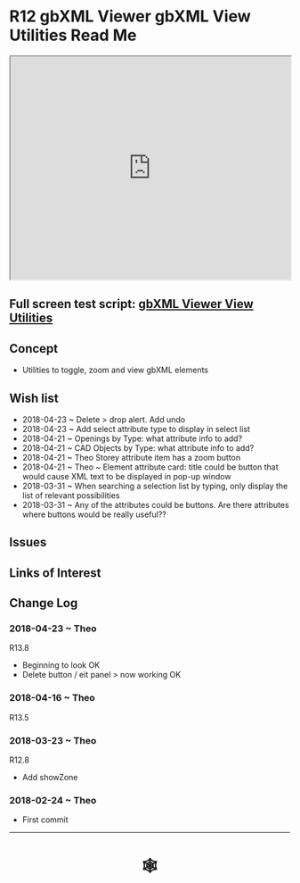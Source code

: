 <span style=display:none; >[You are now in a GitHub source code view - click this link to view Read Me file as a web page](http://www.ladybug.tools/spider/index.html#gbxml-viewer/r12/gv-gbv/README.md "View file as a web page." ) </span>

# R12 gbXML Viewer gbXML View Utilities Read Me


<iframe class=iframeReadMe src=http://www.ladybug.tools/spider/gbxml-viewer/r12/gv-gbv/gv-gbv.html width=100% height=400px >Iframes are not displayed on github.com</iframe>


## Full screen test script: [gbXML Viewer View Utilities]( http://www.ladybug.tools/spider/gbxml-viewer/r12/gv-gbv/gv-gbv.html )


## Concept

* Utilities to toggle, zoom and view gbXML elements

## Wish list

* 2018-04-23 ~ Delete > drop alert. Add undo
* 2018-04-23 ~ Add select attribute type to display in select list
* 2018-04-21 ~ Openings by Type: what attribute info to add?
* 2018-04-21 ~ CAD Objects by Type: what attribute info to add?
* 2018-04-21 ~ Theo Storey attribute item has a zoom button
* 2018-04-21 ~ Theo ~ Element attribute card: title could be button that would cause XML text to be displayed in pop-up window
* 2018-03-31 ~ When searching a selection list by typing, only display the list of relevant possibilities
* 2018-03-31 ~ Any of the attributes could be buttons. Are there attributes where buttons would be really useful??

## Issues



## Links of Interest



## Change Log

### 2018-04-23 ~ Theo

R13.8
* Beginning to look OK
* Delete button / eit panel > now working OK

### 2018-04-16 ~ Theo

R13.5


### 2018-03-23 ~ Theo

R12.8
* Add showZone

### 2018-02-24 ~ Theo

* First commit

***

# <center title="hello!" ><a href=javascript:window.scrollTo(0,0); style=text-decoration:none; > &#x1f578; </a></center>



